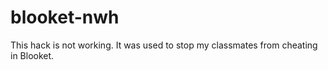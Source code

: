 # blooket-nwh
This hack is not working.
It was used to stop my classmates from cheating in Blooket.

